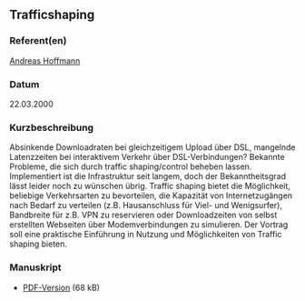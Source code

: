 
 
## Trafficshaping


### Referent(en)
 [Andreas Hoffmann](/download/Vortraege/mailto:andreash@uni-muenster.de)

### Datum
 22.03.2000

### Kurzbeschreibung
 Absinkende Downloadraten bei gleichzeitigem Upload über DSL, mangelnde Latenzzeiten bei interaktivem Verkehr über DSL-Verbindungen? Bekannte Probleme, die sich durch traffic shaping/control beheben lassen. Implementiert ist die Infrastruktur seit langem, doch der Bekanntheitsgrad lässt leider noch zu wünschen übrig. Traffic shaping bietet die Möglichkeit, beliebige Verkehrsarten zu bevorteilen, die Kapazität von Internetzugängen nach Bedarf zu verteilen (z.B. Hausanschluss für Viel- und Wenigsurfer), Bandbreite für z.B. VPN zu reservieren oder Downloadzeiten von selbst erstellten Webseiten über Modemverbindungen zu simulieren. Der Vortrag soll eine praktische Einführung in Nutzung und Möglichkeiten von Traffic shaping bieten.

### Manuskript

          
* [PDF-Version](/download/Vortraege/Trafficshaping.pdf) (68 kB)
                 
      
  

